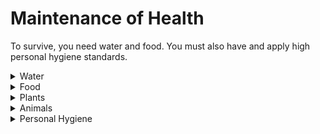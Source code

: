 # Maintenance of Health

To survive, you need water and food. You must also have and apply high personal hygiene standards.

<details>
    <summary>Water</summary>
    Your body loses water through normal body processes (sweating, urinating, and defecating). During average daily exertion when the atmospheric temperature is 20 degrees Celsius (C) (68 degrees Fahrenheit [F]), the average adult loses 2 to 3 liters of water. Other factors can cause your body to lose more water, such as heat exposure, cold exposure, intense activity, high altitude, burns, or illness. You must replace this water.
    <p>Dehydration results from inadequate replacement of lost body fluids. It decreases your efficiency and, if you are injured, it increases susceptibility to severe shock. Consider the following results of body fluid loss:</p>
    <ul>
        <li>A 5-percent loss results in thirst, irritability, nausea, and weakness.</li>
        <li>A 10-percent loss results in dizziness, headache, inability to walk, and a tingling sensation in the limbs.</li>
        <li>A 15-percent loss results in dim vision, painful urination, swollen tongue, deafness, and a numb feeling in the skin.</li>
        <li>A loss greater than 15 percent may result in death.</li>
    </ul>
    The most common signs and symptoms of dehydration are:
    <ul>
        <li>Dark urine with a very strong odor (Generally, the darker the urine, the more dehydrated you are).</li>
        <li>Low urine output.</li>
        <li>Dark, sunken eyes.</li>
        <li>Fatigue</li>
        <li>Emotional instability.</li>
        <li>Loss of skin elasticity</li>
        <li>Delayed capillary refill in fingernail beds.</li>
        <li>Trench line down center of tongue.</li>
        <li>Thirst (Last on the list because you are already 2-percent dehydrated by the time you crave fluids).</li>
    </ul>
    <p>You should replace water as you lose it. Trying to make up a deficit is difficult in a survival situation, and thirst is not a sign of how much water you need.</p>
    <p>Most people cannot comfortably drink more than 1 liter of water at a time. So, even when not thirsty, drink small amounts of water at regular intervals each hour to prevent dehydration.</p>
    <p>If you are under physical and mental stress, or subject to severe conditions, increase your water intake. Drink enough liquids to maintain a urine output of at least 0.5 liters every 24 hours. Urine color is one indicator of hydration levels.</p>
    <p>In any situation where food intake is low, drink 6 to 8 liters of water per day. In an extreme climate, especially an arid one, the average person can lose 2.5 to 3.5 liters of water per hour. In this type of climate, you should drink 8 to 12 ounces of water every 30 minutes. It is better to regulate water loss through work or rest cycles because overhydration can occur if water intake exceeds 1.5 quarts per hour. Overhydration can cause low serum sodium levels resulting in cerebral and pulmonary edema, which can lead to death.</p>
    <p>With the loss of water there is also a loss of electrolytes (body salts). The average diet can usually keep up with these losses, but in an extreme situation or illness, additional sources are necessary. You should maintain an intake of carbohydrates and other necessary electrolytes.</p>
    <p>You can make an Oral Rehydration Salts (ORS) drink to replace lost salts after severe diarrhea or vomiting by mixing 0.5 teaspoons of salt and 2 tablespoons of sugar in 1 liter of water. Recommended amounts to drink vary by body mass:</p>
    <ul>
        <li>Babies and infants (0-2 years): 0.5 liters every 24 hours</li>
        <li>Children (2-9 years): 1 liter every 24 hours</li>
        <li>Older children and adults: 3 liters every 24 hours</li>
    </ul>
    Of all the physical problems encountered in a survival situation, the loss of water is the most preventable. The following are basic guidelines for the prevention of dehydration:
    <ul>
        <li>Always drink water when eating. Water is used as a part of the digestion process and can lead to dehydration.</li>
        <li>Acclimatize. The body performs more efficiently in extreme conditions when acclimatized.</li>
        <li>Conserve sweat, not water. Limit sweat-producing activities but drink water.</li>
        <li>Ration water. Until you find a suitable source, ration your sweat, not your water. Limit activity and heat gain or loss.</li>
    </ul>
    You can estimate fluid loss by several means. A field dressing holds about 0.25 liters (1/4 canteen) of fluid. A soaked T-shirt holds 0.5 to 0.75 liters.
    You can also use the pulse and breathing rate to estimate fluid loss. Use the following as a guide:
    <ul>
        <li>With a 0.75-liter loss the wrist pulse rate will be under 100 beats per minute and the breathing rate 12 to 20 breaths per minute.</li>
        <li>With a 0.75 to 1.5-liter loss the pulse rate will be 100 to 120 beats per minute and 20 to 30 breaths per minute.</li>
        <li>With a 1.5 to 2-liter loss the pulse rate will be 120 to 140 beats per minute and 30 to 40 breaths per minute. Vital signs above these rates require advanced care.</li>
    </ul>
</details>

<details>
    <summary>Food</summary>
    <p>Although you can live several weeks without food, you need an adequate amount to stay healthy. Without food your mental and physical capabilities will deteriorate rapidly and you will become weak. Food provides energy and replenishes the substances that your body burns. Food provides vitamins, minerals, salts, and other elements essential to good health. And, possibly more important, it helps morale.</p>
    <p>The three basic sources of food are plants, animals (including fish) and fungus. In varying degrees, these provide the calories, carbohydrates, fats, and proteins needed for normal daily body functions. You should use rations to augment plant and animal foods, which will extend and help maintain a balanced diet.</p>
    <p>Calories are a measure of heat and potential energy. The average person needs 2,000 calories per day to function at a minimum level. An adequate amount of carbohydrates, fats, and proteins without an adequate caloric intake will lead to starvation and cannibalism of the body's own tissue for energy. It may be useful to estimate your TDEE (Total Daily Energy Expenditure) since each individual requires different caloric minimums.</p>
</details>

<details>
    <summary>Plants</summary>
    Plant foods provide carbohydrates—the main source of energy. Many plants provide enough protein to keep the body at normal efficiency. Although plants may not provide a balanced diet, they will sustain you even in the arctic, where meat's heat-producing qualities are normally essential. Many plant foods such as nuts and seeds will give you enough protein and oils for normal efficiency. Roots, green vegetables, and plant foods containing natural sugar will provide calories and carbohydrates that give the body natural energy.
    <p>The food value of plants becomes more and more important if you are eluding enemies or if you are in an area where wildlife is scarce. For instance:</p>
    <ul>
        <li>You can dry plants by wind, air, sun, or fire. This retards spoilage so that you can store or carry the plant food with you to use when needed.</li>
        <li>You can often obtain plants more easily than meat.</li>
    </ul>
</details>

<details>
    <summary>Animals</summary>
    <p>Meat is more nourishing than plant food. It may even be more readily available in some places. However, to get meat, you need to know the habits of (and how to capture) the various wildlife.</p>
    <p>To satisfy immediate food needs, first seek the more abundant and easily obtained wildlife. This includes insects, crustaceans, mollusks, fish, and reptiles. These can satisfy hunger while you are preparing traps and snares for larger game.</p>
</details>

<details>
    <summary>Personal Hygiene</summary>
    <p>Cleanliness is always an important factor in preventing infection and disease. This becomes even more important in a survival situation since poor hygiene can reduce chances of survival.</p>
    <p>A daily shower with hot water and soap is ideal, but you can stay clean without this luxury. Use a cloth and soapy water to wash yourself. Pay special attention to the feet, armpits, crotch, hands, and hair as these are prime areas for infestation and infection. If water is scarce, take an "air" bath. Remove as much of your clothing as practical and expose your body to the sun and air for at least 1 hour. Be careful not to sunburn.</p>
    <p>If you don't have soap, use ashes or sand, or make soap from animal fat and wood ashes if your situation allows. To make soap:</p>
    <ul>
        <li>Extract grease from animal fat by cutting the fat into small pieces and cooking it in a pot.</li>
        <li>Add enough water to the pot to keep the fat from sticking as it cooks.</li>
        <li>Cook the fat slowly, stirring frequently.</li>
        <li>After the fat is rendered, pour the grease into a container to harden.</li>
        <li>Place ashes in a container with a spout near the bottom.</li>
        <li>Pour water over the ashes and collect the liquid that drips out of the spout in a separate container. This liquid is the potash or lye.</li>
    </ul>
    Another way to get the lye is to pour the slurry (the mixture of ashes and water) through a straining cloth.
    <ul>
        <li>In a cooking pot, mix two parts grease to one part lye.</li>
        <li>Place this mixture over a fire and boil it until it thickens.</li>
    </ul>
    After the mixture (the soap) cools, you can use it in the semiliquid state directly from the pot. You can also pour it into a pan, allow it to harden, and cut it into bars for later use.
    <p><b>Keep Your Hands Clean</b></p>
    <p>Germs on your hands can infect food and wounds. Wash your hands after handling any material that is likely to carry germs, after urinating or defecating, after caring for the sick, and before handling any food, food utensils, or drinking water. Keep your fingernails closely trimmed and clean, and keep your fingers out of your mouth.</p>
    <p><b>Keep Your Hair Clean</b></p>
    <p>Hair can become a haven for bacteria, fleas, lice, and other parasites. Keeping your hair clean, combed, and trimmed helps you avoid this danger.</p>
    <p><b>Keep Your Clothing Clean</b></p>
    <p>Keep your clothing and bedding as clean as possible to reduce the chances of skin infection or parasitic infestation. Clean your outer clothing whenever it becomes soiled. Wear clean underclothing and socks each day. If water is scarce, "air" clean your clothing by shaking, airing, and sunning it for 2 hours. If you are using a sleeping bag, turn it inside out after each use, fluff it, and air it.</p>
    <p><b>Keep Your Teeth Clean</b></p>
    <p>Thoroughly clean your mouth and teeth with a toothbrush at least once each day. If you don't have a toothbrush, make a chewing stick. Find a twig about 20 centimeters (cm) (8 inches) long and 1 centimeter (1/3 inch) wide. Chew one end of the stick to separate the fibers. Then brush your teeth thoroughly. Another way is to wrap a clean strip of cloth around your fingers and rub your teeth with it to wipe away food particles. You can also brush your teeth with small amounts of sand, baking soda, salt, or soap. Rinse your mouth with water, salt water, or willow bark tea. Flossing your teeth with string or fiber also helps oral hygiene.</p>
    <p>If you have cavities, you can make temporary fillings by placing candle wax, tobacco, hot pepper, toothpaste or powder, or portions of a gingerroot into the cavity. Make sure you clean the cavity by rinsing or picking the particles out of the cavity before placing a filling in the cavity.</p>
    <p><b>Take Care of Your Feet</b></p>
    <p>To prevent serious foot problems, break in your shoes before wearing them on any mission. Wash and massage your feet daily. Trim your toenails straight across. Wear an insole and the proper size of dry socks. Powder and check your feet daily for blisters.</p>
    <p>If you get a small blister, do not open it. An intact blister is safe from infection. Apply a padding material around the blister to relieve pressure and reduce friction. If the blister bursts, treat it as an open wound. Clean and dress it daily and pad around it. Leave large blisters intact. To avoid having the blister burst or tear under pressure and cause a painful and open sore, do the following:</p>
    <ul>
        <li>Obtain a sewing-type needle and a clean or sterilized thread.</li>
        <li>Run the needle and thread through the blister after cleaning the blister.</li>
        <li>Detach the needle and leave both ends of the thread hanging out of the blister. The thread will absorb the liquid inside. This reduces the size of the hole and ensures that the hole does not close up.</li>
        <li>Pad around the blister.</li>
    </ul>
    <p><b>Get Sufficient Rest</b></p>
    <p>You need a certain amount of rest to keep going. Plan for regular rest periods of at least 10 minutes per hour during your daily activities. Learn to make yourself comfortable under less-than-ideal conditions. A change from mental to physical activity or vice versa can be refreshing when time or situation does not permit total relaxation.</p>
    <p><b>Keep Campsite Clean</b></p>
    <p>Do not soil the ground in the campsite area with urine or feces. Use latrines, if available. When latrines are not available, dig "cat holes" and cover the waste. Collect drinking water upstream from the campsite. Purify all water.</p>
</details>



